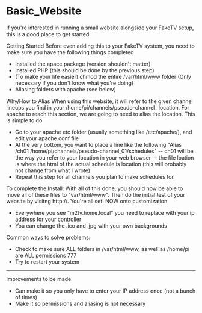 # Basic_Website
If you're interested in running a small website alongside your FakeTV setup, this is a good place to get started

Getting Started
Before even adding this to your FakeTV system, you need to make sure you have the following things completed
- Installed the apace package (version shouldn't matter)
- Installed PHP (this should be done by the previous step)
- (To make your life easier) chmod the entire /var/html/www folder (Only necessary if you don't know what you're doing)
- Aliasing folders with apache (see below)

Why/How to Alias
When using this website, it will refer to the given channel lineups you find in your /home/pi/channels/pseudo-channel_ location.  For apache to reach this section, we are going to need to alias the location.  This is simple to do
- Go to your apache etc folder (usually something like /etc/apache/), and edit your apache.conf file
- At the very bottom, you want to place a line like the following "Alias /ch01 /home/pi/channels/pseudo-channel_01/schedules"
-- ch01 will be the way you refer to your location in your web browser
-- the file loation is where the html of the actual schedule is location (this will probably not change from what I wrote)
- Repeat this step for all channels you plan to make schedules for.

To complete the Install: 
With all of this done, you should now be able to move all of these files to "var/html/www".  Then do the initial test of your website by visitng http://<IP ADDRESS>.  You're all set!
  NOW onto customization
  - Everywhere you see "m2tv.home.local" you need to replace with your ip address for your controller
  - You can change the .ico and .jpg with your own backgrounds
  
Common ways to solve problems:
- Check to make sure ALL folders in /var/html/www, as well as /home/pi are ALL permissions 777
- Try to restart your system

-----------------------------------------------
Improvements to be made:
- Can make it so you only have to enter your IP address once (not a bunch of times)
- Make it so permissions and aliasing is not necessary
